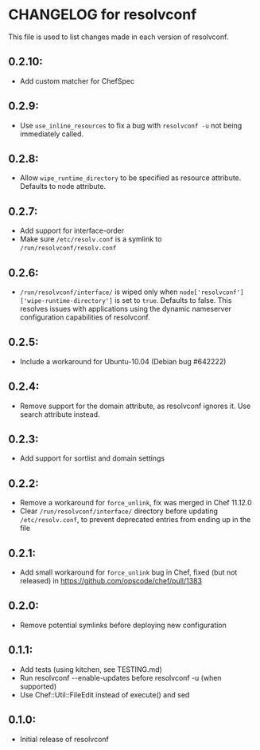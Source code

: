 # CHANGELOG for resolvconf

This file is used to list changes made in each version of resolvconf.

## 0.2.10:

- Add custom matcher for ChefSpec

## 0.2.9:

- Use `use_inline_resources` to fix a bug with `resolvconf -u` not being immediately called.

## 0.2.8:

- Allow `wipe_runtime_directory` to be specified as resource attribute. Defaults to node attribute.

## 0.2.7:

- Add support for interface-order
- Make sure `/etc/resolv.conf` is a symlink to `/run/resolvconf/resolv.conf`

## 0.2.6:

- `/run/resolvconf/interface/` is wiped only when `node['resolvconf']['wipe-runtime-directory']` is
  set to `true`. Defaults to false. This resolves issues with applications using the dynamic
  nameserver configuration capabilities of resolvconf.

## 0.2.5:

- Include a workaround for Ubuntu-10.04 (Debian bug #642222)

## 0.2.4:

- Remove support for the domain attribute, as resolvconf ignores it. Use search attribute instead.

## 0.2.3:

- Add support for sortlist and domain settings

## 0.2.2:

- Remove a workaround for `force_unlink`, fix was merged in Chef 11.12.0
- Clear `/run/resolvconf/interface/` directory before updating `/etc/resolv.conf`, to prevent
  deprecated entries from ending up in the file

## 0.2.1:

* Add small workaround for `force_unlink` bug in Chef, fixed (but not released) in
  https://github.com/opscode/chef/pull/1383

## 0.2.0:

* Remove potential symlinks before deploying new configuration

## 0.1.1:

* Add tests (using kitchen, see TESTING.md)
* Run resolvconf --enable-updates before resolvconf -u (when supported)
* Use Chef::Util::FileEdit instead of execute() and sed

## 0.1.0:

* Initial release of resolvconf

